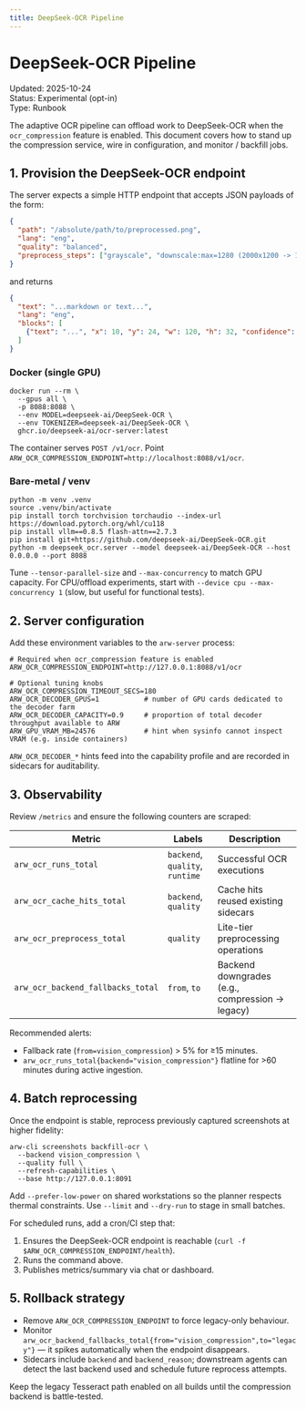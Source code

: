 ```yaml
---
title: DeepSeek-OCR Pipeline
---
```


# DeepSeek-OCR Pipeline

Updated: 2025-10-24  
Status: Experimental (opt-in)  
Type: Runbook

The adaptive OCR pipeline can offload work to DeepSeek-OCR when the `ocr_compression` feature is enabled. This document covers how to stand up the compression service, wire in configuration, and monitor / backfill jobs.

## 1. Provision the DeepSeek-OCR endpoint

The server expects a simple HTTP endpoint that accepts JSON payloads of the form:

```json
{
  "path": "/absolute/path/to/preprocessed.png",
  "lang": "eng",
  "quality": "balanced",
  "preprocess_steps": ["grayscale", "downscale:max=1280 (2000x1200 -> 1280x768)"]
}
```

and returns

```json
{
  "text": "...markdown or text...",
  "lang": "eng",
  "blocks": [
    {"text": "...", "x": 10, "y": 24, "w": 120, "h": 32, "confidence": 0.97}
  ]
}
```

### Docker (single GPU)

```
docker run --rm \
  --gpus all \
  -p 8088:8088 \
  --env MODEL=deepseek-ai/DeepSeek-OCR \
  --env TOKENIZER=deepseek-ai/DeepSeek-OCR \
  ghcr.io/deepseek-ai/ocr-server:latest
```

The container serves `POST /v1/ocr`. Point `ARW_OCR_COMPRESSION_ENDPOINT=http://localhost:8088/v1/ocr`.

### Bare-metal / venv

```
python -m venv .venv
source .venv/bin/activate
pip install torch torchvision torchaudio --index-url https://download.pytorch.org/whl/cu118
pip install vllm==0.8.5 flash-attn==2.7.3
pip install git+https://github.com/deepseek-ai/DeepSeek-OCR.git
python -m deepseek_ocr.server --model deepseek-ai/DeepSeek-OCR --host 0.0.0.0 --port 8088
```

Tune `--tensor-parallel-size` and `--max-concurrency` to match GPU capacity. For CPU/offload experiments, start with `--device cpu --max-concurrency 1` (slow, but useful for functional tests).

## 2. Server configuration

Add these environment variables to the `arw-server` process:

```
# Required when ocr_compression feature is enabled
ARW_OCR_COMPRESSION_ENDPOINT=http://127.0.0.1:8088/v1/ocr

# Optional tuning knobs
ARW_OCR_COMPRESSION_TIMEOUT_SECS=180
ARW_OCR_DECODER_GPUS=1           # number of GPU cards dedicated to the decoder farm
ARW_OCR_DECODER_CAPACITY=0.9     # proportion of total decoder throughput available to ARW
ARW_GPU_VRAM_MB=24576            # hint when sysinfo cannot inspect VRAM (e.g. inside containers)
```

`ARW_OCR_DECODER_*` hints feed into the capability profile and are recorded in sidecars for auditability.

## 3. Observability

Review `/metrics` and ensure the following counters are scraped:

| Metric | Labels | Description |
| --- | --- | --- |
| `arw_ocr_runs_total` | `backend`, `quality`, `runtime` | Successful OCR executions |
| `arw_ocr_cache_hits_total` | `backend`, `quality` | Cache hits reused existing sidecars |
| `arw_ocr_preprocess_total` | `quality` | Lite-tier preprocessing operations |
| `arw_ocr_backend_fallbacks_total` | `from`, `to` | Backend downgrades (e.g., compression → legacy) |

Recommended alerts:
- Fallback rate (`from=vision_compression`) > 5% for ≥15 minutes.
- `arw_ocr_runs_total{backend="vision_compression"}` flatline for >60 minutes during active ingestion.

## 4. Batch reprocessing

Once the endpoint is stable, reprocess previously captured screenshots at higher fidelity:

```
arw-cli screenshots backfill-ocr \
  --backend vision_compression \
  --quality full \
  --refresh-capabilities \
  --base http://127.0.0.1:8091
```

Add `--prefer-low-power` on shared workstations so the planner respects thermal constraints. Use `--limit` and `--dry-run` to stage in small batches.

For scheduled runs, add a cron/CI step that:

1. Ensures the DeepSeek-OCR endpoint is reachable (`curl -f $ARW_OCR_COMPRESSION_ENDPOINT/health`).
2. Runs the command above.
3. Publishes metrics/summary via chat or dashboard.

## 5. Rollback strategy

- Remove `ARW_OCR_COMPRESSION_ENDPOINT` to force legacy-only behaviour.
- Monitor `arw_ocr_backend_fallbacks_total{from="vision_compression",to="legacy"}` — it spikes automatically when the endpoint disappears.
- Sidecars include `backend` and `backend_reason`; downstream agents can detect the last backend used and schedule future reprocess attempts.

Keep the legacy Tesseract path enabled on all builds until the compression backend is battle-tested.
